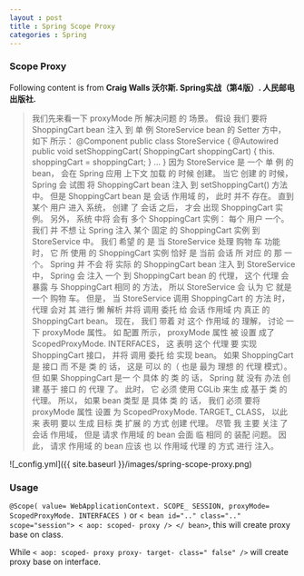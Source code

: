 ```yaml
---
layout : post
title : Spring Scope Proxy
categories : Spring
---
```


### Scope Proxy

  Following content is from **Craig Walls 沃尔斯. Spring实战（第4版）. 人民邮电出版社.**

  > 我们先来看一下 proxyMode 所 解决问题 的 场景。 假设 我们 要将 ShoppingCart bean 注入 到 单 例 StoreService bean 的 Setter 方中， 
  > 如下 所示：
  > @Component 
  > public class StoreService { 
  > @Autowired 
  > public void setShoppingCart( ShoppingCart shoppingCart) { 
  > this. shoppingCart = shoppingCart; 
  > } 
  > ... }
  > 因为 StoreService 是 一个 单 例 的 bean， 会在 Spring 应用 上下文 加载 的 时候 创建。 当它 创建 的 时候， 
  > Spring 会 试图 将 ShoppingCart bean 注入 到 setShoppingCart() 方法 中。 但是 ShoppingCart bean 是 会话 作用域 的， 
  > 此时 并不 存在。 直到 某个 用户 进入 系统， 创建 了 会话 之后， 才会 出现 ShoppingCart 实例。 
  > 另外， 系统 中将 会有 多个 ShoppingCart 实例： 每个 用户 一个。 我们 并 不想 让 Spring 注入 某个 固定 的 ShoppingCart 实例 
  > 到 StoreService 中。 我们 希望 的 是 当 StoreService 处理 购物 车 功能 时， 它 所 使用 的 ShoppingCart 实例 恰好 是 
  > 当前 会话 所 对应 的 那 一个。 
  > Spring 并 不会 将 实际 的 ShoppingCart bean 注入 到 StoreService 中， Spring 会 注入 一个 到 ShoppingCart bean 的 代理， 
  > 这个 代理 会 暴露 与 ShoppingCart 相同 的 方法，
  > 所以 StoreService 会 认为 它 就是 一个 购物 车。 但是， 当 StoreService 调用 ShoppingCart 的 方法 时， 
  > 代理 会对 其 进行 懒 解析 并将 调用 委托 给 会话 作用域 内 真正 的 ShoppingCart bean。 现在， 我们 带着 对 这个 作用域 的 理解， 
  > 讨论 一下 proxyMode 属性。 如 配置 所示， proxyMode 属性 被 设置 成了 ScopedProxyMode. INTERFACES， 
  > 这 表明 这个 代理 要 实现 ShoppingCart 接口， 并将 调用 委托 给 实现 bean。 如果 ShoppingCart 是 接口 而 不是 类 的 话， 
  > 这是 可以 的（ 也是 最为 理想 的 代理 模式）。 
  > 但 如果 ShoppingCart 是一 个 具体 的 类 的 话， Spring 就 没有 办法 创建 基于 接口 的 代理 了。 此时， 
  > 它 必须 使用 CGLib 来生 成 基于 类 的 代理。 所以， 如果 bean 类型 是 具体 类 的 话， 我们 必须 要将 proxyMode 属性 设置
  > 为 ScopedProxyMode. TARGET_ CLASS， 以此 来 表明 要以 生成 目标 类 扩展 的 方式 创建 代理。 
  > 尽管 我 主要 关注 了 会话 作用域， 但是 请求 作用域 的 bean 会面 临 相同 的 装配 问题。 
  > 因此， 请求 作用域 的 bean 应该 也 以 作用域 代理 的 方式 进行 注入。
  
  ![_config.yml]({{ site.baseurl }}/images/spring-scope-proxy.png)

### Usage

  `@Scope( value= WebApplicationContext. SCOPE_ SESSION, proxyMode= ScopedProxyMode. INTERFACES )` 
  or
  `< bean id=".." class=".." scope="session"> < aop: scoped- proxy /> </ bean>`, this will create proxy base on class.
  
  While `< aop: scoped- proxy proxy- target- class=" false" />` will create proxy base on interface.
